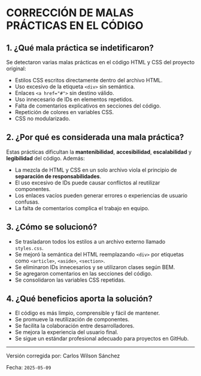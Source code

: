 # CORRECCIÓN DE MALAS PRÁCTICAS EN EL CÓDIGO

## 1. ¿Qué mala práctica se indetificaron?

Se detectaron varias malas prácticas en el código HTML y CSS del proyecto original:

- Estilos CSS escritos directamente dentro del archivo HTML.
- Uso excesivo de la etiqueta `<div>` sin semántica.
- Enlaces `<a href="#">` sin destino válido.
- Uso innecesario de IDs en elementos repetidos.
- Falta de comentarios explicativos en secciones del código.
- Repetición de colores en variables CSS.
- CSS no modularizado.

## 2. ¿Por qué es considerada una mala práctica?

Estas prácticas dificultan la **mantenibilidad**, **accesibilidad**, **escalabilidad** y **legibilidad** del código. Además:

- La mezcla de HTML y CSS en un solo archivo viola el principio de **separación de responsabilidades**.
- El uso excesivo de IDs puede causar conflictos al reutilizar componentes.
- Los enlaces vacíos pueden generar errores o experiencias de usuario confusas.
- La falta de comentarios complica el trabajo en equipo.

## 3. ¿Cómo se solucionó?

- Se trasladaron todos los estilos a un archivo externo llamado `styles.css`.
- Se mejoró la semántica del HTML reemplazando `<div>` por etiquetas como `<article>`, `<aside>`, `<section>`.
- Se eliminaron IDs innecesarios y se utilizaron clases según BEM.
- Se agregaron comentarios en las secciones del código.
- Se consolidaron las variables CSS repetidas.

## 4. ¿Qué beneficios aporta la solución?

- El código es más limpio, comprensible y fácil de mantener.
- Se promueve la reutilización de componentes.
- Se facilita la colaboración entre desarrolladores.
- Se mejora la experiencia del usuario final.
- Se sigue un estándar profesional adecuado para proyectos en GitHub.

---

Versión corregida por: Carlos Wilson Sánchez

Fecha: `2025-05-09`
